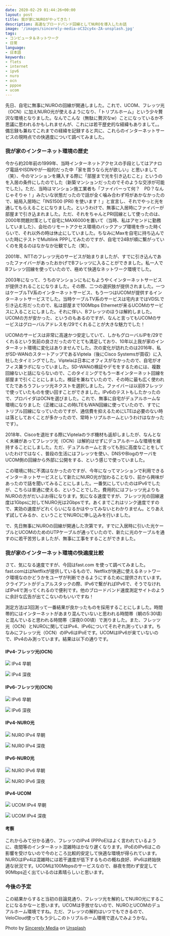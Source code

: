 ```yaml
---
date: 2020-02-29 01:44:26+00:00
layout: post
title: 我が家にNUROがやってきた！
description: 高速なブロードバンド回線としてNUROを導入したお話
image: '/images/sincerely-media-oC32cy4x-ZA-unsplash.jpg'
tags:
- コンピュータ＆ネットワーク
- 日常
language:
- 日本語
keywords:
- flets
- internet
- ipv6
- nuro
- ocn
- pppoe
- ucom
---
```


先日、自宅に無事にNUROの回線が開通しました。これで、UCOM、フレッツ光（OCN）に加えNURO光が使えるようになり、「トリプルホーム」という少々贅沢な環境となりました。なんでこんな（無駄に贅沢なw）ことになっているか不思議に思われるかもしれませんが、これには若干歴史的な経緯もありまして。。備忘録も兼ねてこれまでの経緯を記録すると共に、これらのインターネットサービスの現時点での快適度について調べてみました。


### 我が家のインターネット環境の歴史


今から約20年前の1999年、当時インターネットアクセスの手段としてはアナログ電話やISDNやが一般的だった中「家を買うなら光が欲しい」と思いまして（笑）、今のマンションを購入する際に「部屋まで光を引き込むこと」というのを入居の条件にしたのでした（新築マンションだったのでそのような交渉が可能でした）。ただ、当時はマンション施工業者も「ファイバーって何？　PD？なんじゃそりゃ！」みたいな状態だったので話が全く噛み合わず埒があかなかったので、結局入居時に「INS1500 (PRI) を使います！」と宣言し、それでやっと光を通してもらえることになりました。というわけで、無事に入居時にファイバーが部屋まで引き込まれました。ただ、それをちゃんとPRI回線として使ったのは、2000年問題対策として自宅にMAX6000を置いて（当時、私はアセンドに勤務していました）、会社のリモートアクセス環境のバックアップ環境を作った時くらいで、それ以外の時は休止にしていました。ちなみにMaxを自宅に持ち込んでいた時にテストでMultilink PPPしてみたのですが、自宅で24Bが順に繋がっていくのを見るのはなかなか壮観でした（笑）。

2001年、NTTのフレッツ光のサービスが始まりましたが、すでに引き込んであったファイバーがあったおかげでBフレッツに入ることができました。私一人でBフレッツ回線を使っていたので、極めて快適なネットワーク環境でした。

2003年になって、うちのマンションにもにもようやくインターネットサービスが提供されることになりました。その際、二つの選択肢が提供されました。一つはケーブルTV系のインターネットサービス、もう一つはUCOMが提供するインターネットサービスでした。当時ケーブルTV系のサービスは宅内まではVDSLで引き込む形だったので、私は部屋まで100Mbps Ethernetが来るUCOMのサービスに入ることにしました。それに伴い、Bフレッツのほうは解約しました。UCOMの方が安かった、というのもあるのですが、なんと言ってもUCOMのサービスはグローバルアドレスを/29でくれることが大きな魅力でした！

UCOMのサービスは非常に高速かつ安定していて、しかもグローバルIPを/29でくれるという気前の良さだったのでとても満足しており、10年以上我が家のインターネット環境に変化はありませんでした。次の変化が訪れたのは2016年、私がSD-WANのスタートアップであるViptela（後にCisco Systemsが買収）に入社したタイミングでした。Viptelaは日本にオフィスがなかったので、自宅がオフィス兼ラボになっていました。SD-WANの検証やデモをするためには、複数回線ないと話にならないので、このタイミングでもう一本インターネット回線を部屋まで引くことにしました。検証を兼ねていたので、その時に最も広く使われてたであろうフレッツ光ネクストを選択しました。ファイバーは以前Bフレッツで使っていたものを使い回すことができました。IPv6のテストもしたかったので、プロバイダはOCNを選びました。これで、無事に自宅がデュアルホームな環境になりました（正確にはこの時LTEもWAN回線に使っていたので、すでにトリプル回線になっていたのですが、通信費を抑えるためにLTEは必要のない時は落としておくことが多かったので、常時トリプルホームというわけはなかったです）。

2018年、Ciscoを退社する際にViptelaのラボ機材も返却しましたが、なんとなく未練があってフレッツ光（OCN）は解約はせずにデュアルホームな環境を維持することにしました。ただ、デュアルホームと言っても別に高度なことをしていたわけではなく、普段の生活にはフレッツを使い、DNSやBlogのサーバをUCOM側の回線から外部に公開をする、という感じで使っていました。

この環境に特に不満はなかったのですが、今年になってマンションで利用できるインターネットサービスとして新たにNURO光が加わることなり、前から興味があったので話を聞いてみることにしました。一番気にしていたのはIPv6でしたが、こちらは普通に使える、ということでした。費用的にはフレッツ光よりもNUROの方がだいぶお得になります。気になる速度ですが、フレッツ光の回線速度は1Gbpsに対してNURO光は2Gbpsです。あくまでこれはリンク速度ですので、実効の速度がどれくらいになるかはやってみないとわかりません。とりあえず試してみるか、ということでNUROに申し込みを行いました。

で、先日無事にNUROの回線が開通した次第です。すでに入居時に引いた光ケーブルとUCOMのためのUTPケーブルが通っていたので、新たに光のケーブルを通すのに若干苦労しましたが、無事に工事をすることができました。


### 我が家のインターネット環境の快適度比較


さて、気になる速度ですが、今回はfast.com を使って調べてみました。fast.comははNetflixが提供しているもので、Netflixが快適に使えるネットワーク環境なのかどうかをユーザが判断できるようにするために提供されています。クライアントがデュアルスタックの際、IPv6で繋がればIPv6で、そうでなければIPv4で測ってくれるので便利です。他のブロードバンド速度測定サイトのように余計な広告が出てこないのもいいですね！

測定方法は3回測って一番結果が良かったものを採用することにしました。時間帯的にはインターネットがあまり混んでいないと思われる時間帯（朝の5:30頃）と混んでいると思われる時間帯（深夜0:00頃）で測りました。また、フレッツ光（OCN）とNUROに関してはIPv4、IPv6についてそれぞれ測っています。ちなみにフレッツ光（OCN）のIPv6はIPoEです。UCOMはIPv6が来ていないので、IPv4のみ測っています。結果は以下の通りです。


#### IPv4-フレッツ光(OCN)


![]({{site.baseurl}}/images/FLETS-v4-2020-02-29-at-5.25.16-150x150.jpg) IPv4 早朝

![]({{site.baseurl}}/images/FLETS-v4-2020-02-29-at-0.10.13-150x150.jpg) IPv4 深夜


#### IPv6-フレッツ光(OCN)


![]({{site.baseurl}}/images/FLETS-v6-2020-02-29-at-5.32.27-150x150.jpg) IPv6 早朝

![]({{site.baseurl}}/images/FLETS-v6-2020-02-29-at-0.16.55-150x150.jpg) IPv6 深夜


#### IPv4-NURO光


![]({{site.baseurl}}/images/NURO-v4-2020-02-29-at-5.28.20-150x150.jpg) NURO IPv4 早朝

![]({{site.baseurl}}/images/NURO-v4-2020-02-29-at-0.12.31-150x150.jpg) NURO IPv4 深夜


#### IPv6-NURO光


![]({{site.baseurl}}/images/NURO-v6-2020-02-29-at-5.34.09-150x150.jpg) NURO IPv6 早朝

![]({{site.baseurl}}/images/NURO-v6-2020-02-29-at-0.18.38-150x150.jpg) NURO IPv6 深夜


#### IPv4-UCOM


![]({{site.baseurl}}/images/UCOM-v4-2020-02-29-at-5.29.34-150x150.jpg) UCOM IPv4 早朝

![]({{site.baseurl}}/images/UCOM-v4-2020-02-29-at-0.15.00-150x150.jpg) UCOM IPv4 深夜


#### 考察


これからみて分かる通り、フレッツのIPv4 (PPPoE)はよく言われているように、夜間等のインターネット混雑時はかなり遅くなります。IPoEのIPv6はこの影響を受けないので今のところ比較的安定して快適な環境が得られています。NUROはIPv4は混雑時には若干速度が低下するものの概ね良好、IPv6は終始快適な状況です。UCOMは100Mbpsのサービスなので、昼夜を問わず安定して90Mbps近く出ているのは素晴らしいと思います。


### 今後の予定


この結果からすると当初の目論見通り、フレッツ光を解約してNURO光にすることになるかなーと思います。UCOMは手放せないので、NUROとUCOMのデュアルホーム環境ですね。ただ、フレッツの解約はいつでもできるので、VeloCloud使ってもう少しこのトリプルホーム環境で遊んでみようかな。

Photo by [Sincerely Media](https://unsplash.com/@sincerelymedia?utm_source=unsplash&utm_medium=referral&utm_content=creditCopyText) on [Unsplash](https://unsplash.com/s/photos/surfing?utm_source=unsplash&utm_medium=referral&utm_content=creditCopyText)
